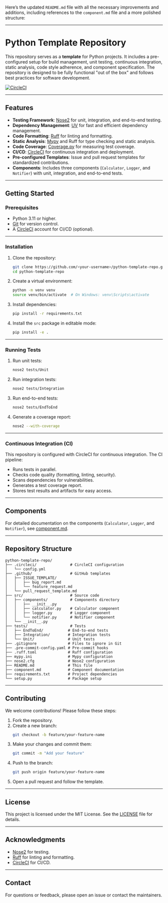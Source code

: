 Here’s the updated `README.md` file with all the necessary improvements and additions, including references to the `component.md` file and a more polished structure:

---

# Python Template Repository

This repository serves as a **template** for Python projects. It includes a pre-configured setup for build management, unit testing, continuous integration, static analysis, code style adherence, and component specification. The repository is designed to be fully functional "out of the box" and follows best practices for software development.

[![CircleCI](https://dl.circleci.com/status-badge/img/gh/BhanuPrakashNani/python-template-repo/tree/main.svg?style=svg)](https://dl.circleci.com/status-badge/redirect/gh/BhanuPrakashNani/python-template-repo/tree/main)

---

## Features
- **Testing Framework**: [Nose2](https://nose2.readthedocs.io/) for unit, integration, and end-to-end testing.
- **Dependency Management**: [UV](https://github.com/astral-sh/uv) for fast and efficient dependency management.
- **Code Formatting**: [Ruff](https://beta.ruff.rs/docs/) for linting and formatting.
- **Static Analysis**: [Mypy](https://mypy-lang.org/) and Ruff for type checking and static analysis.
- **Code Coverage**: [Coverage.py](https://coverage.readthedocs.io/) for measuring test coverage.
- **CI/CD**: [CircleCI](https://circleci.com/) for continuous integration and deployment.
- **Pre-configured Templates**: Issue and pull request templates for standardized contributions.
- **Components**: Includes three components (`Calculator`, `Logger`, and `Notifier`) with unit, integration, and end-to-end tests.

---

## Getting Started

### Prerequisites
- Python 3.11 or higher.
- [Git](https://git-scm.com/) for version control.
- A [CircleCI](https://circleci.com/) account for CI/CD (optional).

---

### Installation
1. Clone the repository:
   ```bash
   git clone https://github.com/<your-username>/python-template-repo.git
   cd python-template-repo
   ```

2. Create a virtual environment:
   ```bash
   python -m venv venv
   source venv/bin/activate  # On Windows: venv\Scripts\activate
   ```

3. Install dependencies:
   ```bash
   pip install -r requirements.txt
   ```

4. Install the `src` package in editable mode:
   ```bash
   pip install -e .
   ```

---

### Running Tests
1. Run unit tests:
   ```bash
   nose2 tests/Unit
   ```

2. Run integration tests:
   ```bash
   nose2 tests/Integration
   ```

3. Run end-to-end tests:
   ```bash
   nose2 tests/EndToEnd
   ```

4. Generate a coverage report:
   ```bash
   nose2 --with-coverage
   ```

---

### Continuous Integration (CI)
This repository is configured with CircleCI for continuous integration. The CI pipeline:
- Runs tests in parallel.
- Checks code quality (formatting, linting, security).
- Scans dependencies for vulnerabilities.
- Generates a test coverage report.
- Stores test results and artifacts for easy access.

---

## Components
For detailed documentation on the components (`Calculator`, `Logger`, and `Notifier`), see [component.md](component.md).

---

## Repository Structure
```
python-template-repo/
├── .circleci/               # CircleCI configuration
│   └── config.yml
├── .github/                 # GitHub templates
│   ├── ISSUE_TEMPLATE/
│   │   ├── bug_report.md
│   │   └── feature_request.md
│   └── pull_request_template.md
├── src/                     # Source code
│   ├── components/          # Components directory
│   │   ├── __init__.py
│   │   ├── calculator.py    # Calculator component
│   │   ├── logger.py        # Logger component
│   │   └── notifier.py      # Notifier component
│   └── __init__.py
├── tests/                   # Tests
│   ├── EndToEnd/           # End-to-end tests
│   ├── Integration/        # Integration tests
│   └── Unit/               # Unit tests
├── .gitignore              # Files to ignore in Git
├── .pre-commit-config.yaml # Pre-commit hooks
├── .ruff.toml              # Ruff configuration
├── mypy.ini                # Mypy configuration
├── nose2.cfg               # Nose2 configuration
├── README.md               # This file
├── component.md            # Component documentation
├── requirements.txt        # Project dependencies
└── setup.py                # Package setup
```

---

## Contributing
We welcome contributions! Please follow these steps:
1. Fork the repository.
2. Create a new branch:
   ```bash
   git checkout -b feature/your-feature-name
   ```
3. Make your changes and commit them:
   ```bash
   git commit -m "Add your feature"
   ```
4. Push to the branch:
   ```bash
   git push origin feature/your-feature-name
   ```
5. Open a pull request and follow the template.

---

## License
This project is licensed under the MIT License. See the [LICENSE](LICENSE) file for details.

---

## Acknowledgments
- [Nose2](https://nose2.readthedocs.io/) for testing.
- [Ruff](https://beta.ruff.rs/docs/) for linting and formatting.
- [CircleCI](https://circleci.com/) for CI/CD.

---

## Contact
For questions or feedback, please open an issue or contact the maintainers.
